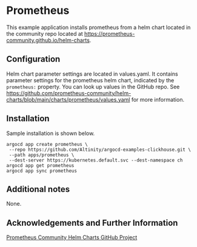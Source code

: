 # Prometheus

This example application installs prometheus from a
helm chart located in the community repo located at
https://prometheus-community.github.io/helm-charts. 

## Configuration

Helm chart parameter settings are located in values.yaml. It contains
parameter settings for the prometheus helm chart, indicated by the
`prometheus:` property.  You can look up values in the GitHub repo. See
https://github.com/prometheus-community/helm-charts/blob/main/charts/prometheus/values.yaml
for more information.

## Installation

Sample installation is shown below. 

```
argocd app create prometheus \
 --repo https://github.com/Altinity/argocd-examples-clickhouse.git \
 --path apps/prometheus \
 --dest-server https://kubernetes.default.svc --dest-namespace ch
argocd app get prometheus
argocd app sync prometheus 
```

## Additional notes

None. 

## Acknowledgements and Further Information

[Prometheus Community Helm Charts GitHub Project](https://github.com/prometheus-community/helm-charts)

